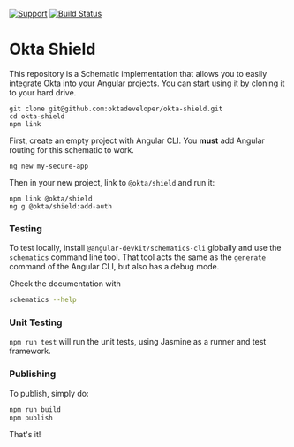 [![Support](https://img.shields.io/badge/support-developer%20forum-blue.svg)][devforum] [![Build Status](https://travis-ci.org/oktadeveloper/okta-shield.svg?branch=master)](https://travis-ci.org/oktadeveloper/okta-shield)

# Okta Shield

This repository is a Schematic implementation that allows you to easily integrate Okta into your Angular projects. You can start using it by cloning it to your hard drive.

```
git clone git@github.com:oktadeveloper/okta-shield.git
cd okta-shield
npm link
```

First, create an empty project with Angular CLI. You **must** add Angular routing for this schematic to work.

```
ng new my-secure-app
```

Then in your new project, link to `@okta/shield` and run it:

```
npm link @okta/shield
ng g @okta/shield:add-auth
```

### Testing

To test locally, install `@angular-devkit/schematics-cli` globally and use the `schematics` command line tool. That tool acts the same as the `generate` command of the Angular CLI, but also has a debug mode.

Check the documentation with

```bash
schematics --help
```

### Unit Testing

`npm run test` will run the unit tests, using Jasmine as a runner and test framework.

### Publishing

To publish, simply do:

```bash
npm run build
npm publish
```

That's it!

[devforum]: https://devforum.okta.com
